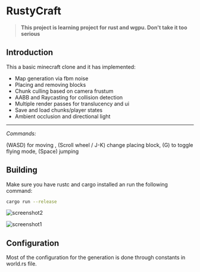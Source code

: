 # RustyCraft

> **This project is learning project for rust and wgpu. Don't take it too serious**

## Introduction

This a basic minecraft clone and it has implemented:

-   Map generation via fbm noise
-   Placing and removing blocks
-   Chunk culling based on camera frustum
-   AABB and Raycasting for collision detection
-   Multiple render passes for translucency and ui
-   Save and load chunks/player states
-   Ambient occlusion and directional light

---

_Commands:_

(WASD) for moving , (Scroll wheel / J-K) change placing block, (G) to toggle flying mode, (Space) jumping

## Building

Make sure you have rustc and cargo installed an run the following command:

```bash
cargo run --release
```

![screenshot2](https://github.com/dandn9/RustyCraft/blob/media/house_screenshot.png)

![screenshot1](https://github.com/dandn9/RustyCraft/blob/media/world_screenshot.png)

## Configuration

Most of the configuration for the generation is done through constants in world.rs file.
